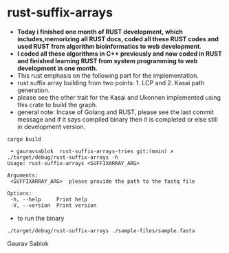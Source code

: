 # rust-suffix-arrays
 - **Today i finished one month of RUST development, which includes,memorizing all RUST docs, coded all these RUST codes and used RUST from algorithm bioinformatics to web development**. 
 - **I coded all these algorithms in C++ previously and now coded in RUST and finished learning RUST from system programming to web development in one month**.
 - This rust emphasis on the following part for the implementation.
 - rust suffix array building from two points: 1. LCP and 2. Kasai path generation.  
 - please see the other trait for the Kasai and Ukonnen implemented using this crate to build the graph.
 - general note: Incase of Golang and RUST, please see the last commit message and if it says compiled binary then it is completed or else still in development version.
 
 ```
 cargo build 
 
 ```
 ```
  ➜ gauravsablok  rust-suffix-arrays-tries git:(main) ✗ ./target/debug/rust-suffix-arrays -h
Usage: rust-suffix-arrays <SUFFIXARRAY_ARG>

Arguments:
  <SUFFIXARRAY_ARG>  please provide the path to the fastq file

Options:
  -h, --help     Print help
  -V, --version  Print version 

```
- to run the binary 
```
./target/debug/rust-suffix-arrays ./sample-files/sample.fasta
```

 Gaurav Sablok 
